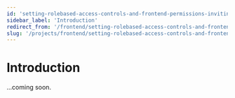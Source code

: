 ```yaml
---
id: 'setting-rolebased-access-controls-and-frontend-permissions-inviting-managing-collaborators-introduction'
sidebar_label: 'Introduction'
redirect_from: '/frontend/setting-rolebased-access-controls-and-frontend-permissions/inviting/managing-collaborators/introduction'
slug: '/projects/frontend/setting-rolebased-access-controls-and-frontend-permissions/inviting/managing-collaborators/introduction'
---
```


# Introduction

...coming soon.
